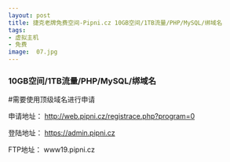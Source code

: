 ```yaml
---
layout: post
title: 捷克老牌免费空间-Pipni.cz 10GB空间/1TB流量/PHP/MySQL/绑域名
tags:
- 虚拟主机
- 免费
image:  07.jpg
---
```


### 10GB空间/1TB流量/PHP/MySQL/绑域名

#需要使用顶级域名进行申请

申请地址：
http://web.pipni.cz/registrace.php?program=0

登陆地址：
https://admin.pipni.cz

FTP地址：
www19.pipni.cz